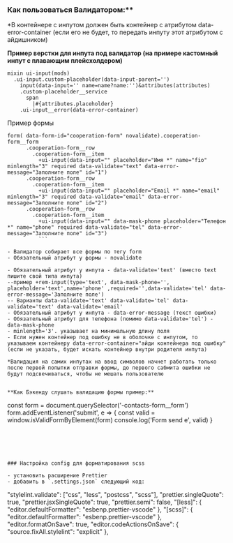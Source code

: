 ### Как пользоваться Валидатором:**

*В контейнере с инпутом должен быть контейнер с атрибутом data-error-container (если его не будет, то передать инпуту этот атрибутом с айдишником)

**Пример верстки для инпута под валидатор (на примере кастомный инпут с плавающим плейсхолдером)**

```
mixin ui-input(mods)
  .ui-input.custom-placeholder(data-input-parent='')
    input(data-input='' name=name?name:'')&attributes(attributes)
    .custom-placeholder__service
      span
        |#{attributes.placeholder}
    .ui-input__error(data-error-container)
```

Пример формы 

```
form( data-form-id="cooperation-form" novalidate).cooperation-form__form
      .cooperation-form__row
        .cooperation-form__item
          +ui-input(data-input="" placeholder="Имя *" name="fio" minlength="3" required data-validate="text" data-error-message="Заполните поле" id="1")
      .cooperation-form__row
        .cooperation-form__item
          +ui-input(data-input="" placeholder="Email *" name="email" minlength="3" required data-validate="email" data-error-message="Заполните поле" id="2")
      .cooperation-form__row
        .cooperation-form__item
          +ui-input(data-input="" data-mask-phone placeholder="Телефон *" name="phone" required data-validate="tel" data-error-message="Заполните поле" id="3")
          ```

- Валидатор собирает все формы по тегу form
- Обязательный атрибут у формы - novalidate

- Обязательный атрибут у инпута - data-validate='text' (вместо text пишите свой типа инпута)
--пример +rem-input(type='text', data-mask-phone='', placeholder='text',name='phone' ,required='',data-validate='tel' data-error-message='Заполните поле')
-- Варианты data-validate='text' data-validate='tel' data-validate='text' data-validate='email'
- Обязательный атрибут у инпута - data-error-message (текст ошибки)
- Обязательный атрибут для телефона (помимо data-validate='tel') - data-mask-phone
- minlength='3'. указывает на минимальную длину поля
- Если нужен контейнер под ошибку не в оболочке с инпутом, то указываем контейнеру data-error-container="айди контейнера под ошибку" (если не указать, будет искать контейнер внутри родителя инпута)

*Валидация на самих инпутах на ввод символов начнет работать только после первой попытки отправки формы, до первого сабмита ошибки не будут подсвечиваться, чтобы не мешать пользователю


**Как Бэкенду слушать валидацию формы пример:**
```
 const form = document.querySelector('-contacts-form__form')
  form.addEventListener('submit', e => {
  const valid = window.isValidFormByElement(form)
  console.log('Form send e', valid)
  }
```





### Настройка config для форматирования scss

- установить расширение Prettier
- добавить в `.settings.json` следующий код:

```
"stylelint.validate": ["css", "less", "postcss", "scss"],
"prettier.singleQuote": true,
"prettier.jsxSingleQuote": true,
"prettier.semi": false,
"[less]": {
    "editor.defaultFormatter": "esbenp.prettier-vscode"
  },
"[scss]": {
    "editor.defaultFormatter": "esbenp.prettier-vscode"
  },
"editor.formatOnSave": true,
"editor.codeActionsOnSave": {
    "source.fixAll.stylelint": "explicit"
  },
```
